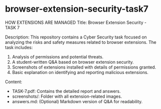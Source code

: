 # browser-extension-security-task7
HOW EXTENSIONS ARE MANAGED
Title: Browser Extension Security - TASK 7

Description:
This repository contains a Cyber Security task focused on analyzing the risks and safety measures related to browser extensions. The task includes:

1. Analysis of permissions and potential threats.
2. A student-written Q&A based on browser extension security.
3. Screenshots of extensions installed with details of permissions granted.
4. Basic explanation on identifying and reporting malicious extensions.

Content:
- TASK-7.pdf: Contains the detailed report and answers.
- screenshots/: Folder with all extension-related images.
- answers.md: (Optional) Markdown version of Q&A for readability.
